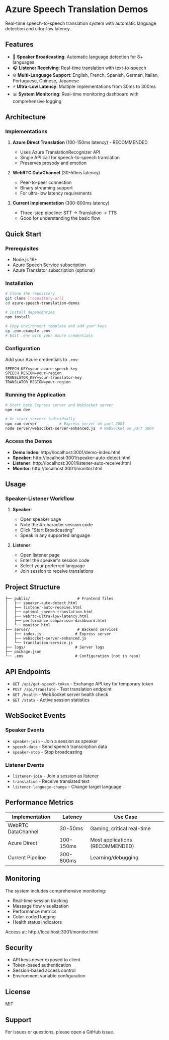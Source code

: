 # Azure Speech Translation Demos

Real-time speech-to-speech translation system with automatic language detection and ultra-low latency.

## Features

- 🎤 **Speaker Broadcasting**: Automatic language detection for 8+ languages
- 🎧 **Listener Receiving**: Real-time translation with text-to-speech
- 🌐 **Multi-Language Support**: English, French, Spanish, German, Italian, Portuguese, Chinese, Japanese
- ⚡ **Ultra-Low Latency**: Multiple implementations from 30ms to 300ms
- 📊 **System Monitoring**: Real-time monitoring dashboard with comprehensive logging

## Architecture

### Implementations

1. **Azure Direct Translation** (100-150ms latency) - RECOMMENDED
   - Uses Azure TranslationRecognizer API
   - Single API call for speech-to-speech translation
   - Preserves prosody and emotion

2. **WebRTC DataChannel** (30-50ms latency)
   - Peer-to-peer connection
   - Binary streaming support
   - For ultra-low latency requirements

3. **Current Implementation** (300-800ms latency)
   - Three-step pipeline: STT → Translation → TTS
   - Good for understanding the basic flow

## Quick Start

### Prerequisites

- Node.js 16+
- Azure Speech Service subscription
- Azure Translator subscription (optional)

### Installation

```bash
# Clone the repository
git clone [repository-url]
cd azure-speech-translation-demos

# Install dependencies
npm install

# Copy environment template and add your keys
cp .env.example .env
# Edit .env with your Azure credentials
```

### Configuration

Add your Azure credentials to `.env`:

```env
SPEECH_KEY=your-azure-speech-key
SPEECH_REGION=your-region
TRANSLATOR_KEY=your-translator-key
TRANSLATOR_REGION=your-region
```

### Running the Application

```bash
# Start both Express server and WebSocket server
npm run dev

# Or start servers individually
npm run server          # Express server on port 3001
node server/websocket-server-enhanced.js  # WebSocket on port 3004
```

### Access the Demos

- **Demo Index**: http://localhost:3001/demo-index.html
- **Speaker**: http://localhost:3001/speaker-auto-detect.html
- **Listener**: http://localhost:3001/listener-auto-receive.html
- **Monitor**: http://localhost:3001/monitor.html

## Usage

### Speaker-Listener Workflow

1. **Speaker**:
   - Open speaker page
   - Note the 4-character session code
   - Click "Start Broadcasting"
   - Speak in any supported language

2. **Listener**:
   - Open listener page
   - Enter the speaker's session code
   - Select your preferred language
   - Join session to receive translations

## Project Structure

```
├── public/                     # Frontend files
│   ├── speaker-auto-detect.html
│   ├── listener-auto-receive.html
│   ├── optimal-speech-translation.html
│   ├── webrtc-ultra-low-latency.html
│   ├── performance-comparison-dashboard.html
│   └── monitor.html
├── server/                     # Backend services
│   ├── index.js               # Express server
│   ├── websocket-server-enhanced.js
│   └── translation-service.js
├── logs/                      # Server logs
├── package.json
└── .env                       # Configuration (not in repo)
```

## API Endpoints

- `GET /api/get-speech-token` - Exchange API key for temporary token
- `POST /api/translate` - Text translation endpoint
- `GET /health` - WebSocket server health check
- `GET /stats` - Active session statistics

## WebSocket Events

### Speaker Events
- `speaker-join` - Join a session as speaker
- `speech-data` - Send speech transcription data
- `speaker-stop` - Stop broadcasting

### Listener Events
- `listener-join` - Join a session as listener
- `translation` - Receive translated text
- `listener-language-change` - Change target language

## Performance Metrics

| Implementation | Latency | Use Case |
|---------------|---------|----------|
| WebRTC DataChannel | 30-50ms | Gaming, critical real-time |
| Azure Direct | 100-150ms | Most applications (RECOMMENDED) |
| Current Pipeline | 300-800ms | Learning/debugging |

## Monitoring

The system includes comprehensive monitoring:

- Real-time session tracking
- Message flow visualization
- Performance metrics
- Color-coded logging
- Health status indicators

Access at: http://localhost:3001/monitor.html

## Security

- API keys never exposed to client
- Token-based authentication
- Session-based access control
- Environment variable configuration

## License

MIT

## Support

For issues or questions, please open a GitHub issue.